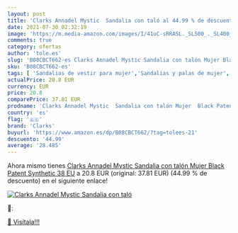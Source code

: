 ```yaml
---
layout: post
title: 'Clarks Annadel Mystic  Sandalia con taló al 44.99 % de descuento'
date: 2021-07-30 02:32:19
image: 'https://m.media-amazon.com/images/I/41uC-sRRASL._SL500_._SL400_.jpg'
comments: true
category: ofertas
author: 'tole.es'
slug: 'B08CBCT662-es Clarks Annadel Mystic Sandalia con talón Mujer Black...'
sku: 'B08CBCT662-es'
tags: [ 'Sandalias de vestir para mujer','Sandalias y palas de mujer','Zapatos','Zapatos para mujer','Zapatos y complementos','clarks','sandalia', ]
actualPrice: 20.8 EUR
currency: EUR
price: 20.8
comparePrice: 37.81 EUR
prodname: 'Clarks Annadel Mystic  Sandalia con talón Mujer  Black Patent Synthetic  38 EU'
country: 'es'
flag: '🇪🇸'
brand: 'Clarks'
buyurl: 'https://www.amazon.es/dp/B08CBCT662/?tag=tolees-21'
descuento: '44.99'
average: '28.485'
---
```


Ahora mismo tienes [Clarks Annadel Mystic  Sandalia con talón Mujer  Black Patent Synthetic  38 EU](https://www.amazon.es/dp/B08CBCT662/?tag=tolees-21) a 20.8 EUR (original: 37.81 EUR) (44.99 %  de descuento) en el siguiente enlace!

[![Clarks Annadel Mystic  Sandalia con taló](https://m.media-amazon.com/images/I/41uC-sRRASL._SL500_._SL400_.jpg)](https://www.amazon.es/dp/B08CBCT662/?tag=tolees-21)

🔎:


[🛒 Visítala!!!](https://www.amazon.es/dp/B08CBCT662/?tag=tolees-21)
